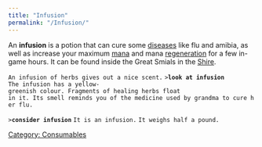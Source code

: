 ```yaml
---
title: "Infusion"
permalink: "/Infusion/"
---
```


An **infusion** is a potion that can cure some
[diseases](disease "wikilink") like flu and amibia, as well as increase
your maximum [mana](mana "wikilink") and mana
[regeneration](regeneration "wikilink") for a few in-game hours. It can
be found inside the Great Smials in the [Shire](Shire "wikilink").

`An infusion of herbs gives out a nice scent.`
`>`**`look at infusion`**
`The infusion has a yellow-greenish colour. Fragments of healing herbs float`
`in it. Its smell reminds you of the medicine used by grandma to cure her flu.`

`>`**`consider infusion`**
`It is an infusion.`
`It weighs half a pound.`

[Category: Consumables](Category:_Consumables "wikilink")